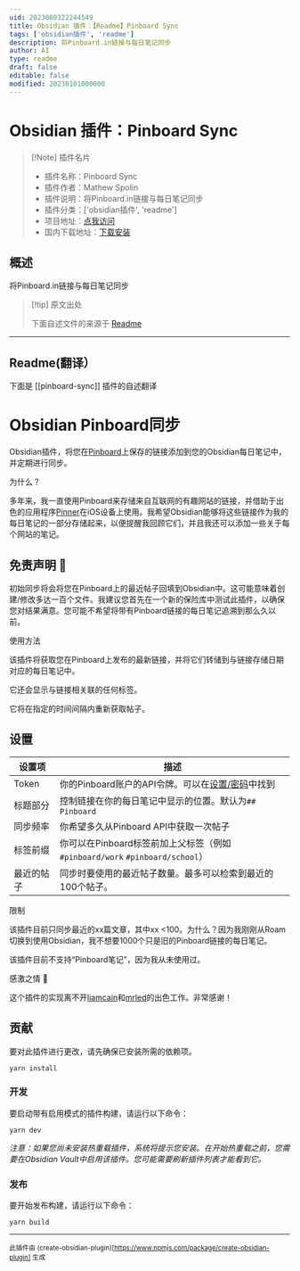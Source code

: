 ```yaml
---
uid: 2023080322244549
title: Obsidian 插件：【Readme】Pinboard Sync
tags: ['obsidian插件', 'readme']
description: 将Pinboard.in链接与每日笔记同步
author: AI
type: readme
draft: false
editable: false
modified: 20230101000000
---
```


# Obsidian 插件：Pinboard Sync

> [!Note] 插件名片
> - 插件名称：Pinboard Sync
> - 插件作者：Mathew Spolin
> - 插件说明：将Pinboard.in链接与每日笔记同步
> - 插件分类：['obsidian插件', 'readme']
> - 项目地址：[点我访问](https://github.com/Automatt/obsidian-pinboard-sync)
> - 国内下载地址：[下载安装](https://pkmer.cn/products/plugin/pluginMarket/?pinboard-sync)

## 概述

将Pinboard.in链接与每日笔记同步



> [!tip] 原文出处
> 
>下面自述文件的来源于 [Readme](https://ghproxy.net/https://raw.githubusercontent.com/Automatt/obsidian-pinboard-sync/master/README.md)
> 

---

## Readme(翻译）

下面是 [[pinboard-sync]] 插件的自述翻译


# Obsidian Pinboard同步

Obsidian插件，将您在[Pinboard](http://Pinboard.in)上保存的链接添加到您的Obsidian每日笔记中，并定期进行同步。

为什么？

多年来，我一直使用Pinboard来存储来自互联网的有趣网站的链接，并借助于出色的应用程序[Pinner](http://pinnerapp.net)在iOS设备上使用。我希望Obsidian能够将这些链接作为我的每日笔记的一部分存储起来，以便提醒我回顾它们，并且我还可以添加一些关于每个网站的笔记。

## 免责声明 🚨

初始同步将会将您在Pinboard上的最近帖子回填到Obsidian中。这可能意味着创建/修改多达一百个文件。我建议您首先在一个新的保险库中测试此插件，以确保您对结果满意。您可能不希望将带有Pinboard链接的每日笔记追溯到那么久以前。

使用方法

该插件将获取您在Pinboard上发布的最新链接，并将它们转储到与链接存储日期对应的每日笔记中。

它还会显示与链接相关联的任何标签。

它将在指定的时间间隔内重新获取帖子。

## 设置

| 设置项         | 描述                                                                                      |
| --------------- | ------------------------------------------------------------------------------------------------ |
| Token           | 你的Pinboard账户的API令牌。可以在[设置/密码](https://pinboard.in/settings/password)中找到|
| 标题部分 | 控制链接在你的每日笔记中显示的位置。默认为`## Pinboard`    |
| 同步频率  | 你希望多久从Pinboard API中获取一次帖子                                      |
| 标签前缀      | 你可以在Pinboard标签前加上父标签（例如`#pinboard/work` `#pinboard/school`）   |
| 最近的帖子    | 同步时要使用的最近帖子数量。最多可以检索到最近的100个帖子。           |

限制

该插件目前只同步最近的xx篇文章，其中xx <100。为什么？因为我刚刚从Roam切换到使用Obsidian，我不想要1000个只是旧的Pinboard链接的每日笔记。

该插件目前不支持“Pinboard笔记”，因为我从未使用过。

感激之情 🙏

这个插件的实现离不开[liamcain](https://github.com/liamcain/obsidian-things-logbook)和[mrled](https://github.com/mrled/pinboardtool)的出色工作。非常感谢！

## 贡献

要对此插件进行更改，请先确保已安装所需的依赖项。

```
yarn install
```

### 开发

要启动带有启用模式的插件构建，请运行以下命令：

```
yarn dev
```

_注意：如果您尚未安装热重载插件，系统将提示您安装。在开始热重载之前，您需要在Obsidian Vault中启用该插件。您可能需要刷新插件列表才能看到它。_

### 发布

要开始发布构建，请运行以下命令：

```
yarn build
```

---

<sub>此插件由 (create-obsidian-plugin)[https://www.npmjs.com/package/create-obsidian-plugin] 生成</sub>



